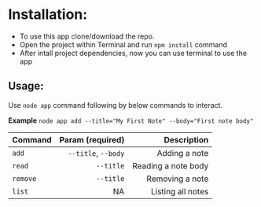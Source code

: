 # Installation:

- To use this app clone/download the repo.
- Open the project within Terminal and run `npm install` command
- After intall project dependencies, now you can use terminal to use the app

## Usage:

Use `node app` command following by below commands to interact.

**Example** `node app add --title="My First Note" --body="First note body"`

| Command  |    Param (required) |         Description |
| -------- | ------------------: | ------------------: |
| `add`    | `--title`, `--body` |       Adding a note |
| `read`   |           `--title` | Reading a note body |
| `remove` |           `--title` |     Removing a note |
| `list`   |                  NA |   Listing all notes |
